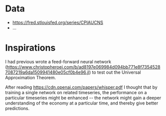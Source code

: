 # Data

* https://fred.stlouisfed.org/series/CPIAUCNS
* ...

# Inspirations

I had previous wrote a feed-forward neural network
(https://www.christopheroei.com/b/ad8197e069984d094bb771e8f73545287087219a6da1509941480e05cf0b4e96.jl)
to test out the Universal Approximation Theorem.

After reading https://cdn.openai.com/papers/whisper.pdf
I thought that by training a single network on related timeseries, the performance on a
particular timeseries might be enhanced -- the network might gain a deeper understanding
of the economy at a particular time, and thereby give better predictions.

